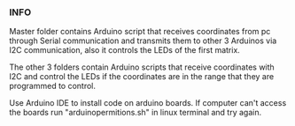### INFO

Master folder contains Arduino script that receives coordinates from pc through Serial communication and transmits them to other 3 Arduinos via I2C communication, also it controls the LEDs of the first matrix. 

The other 3 folders contain Arduino scripts that receive coordinates with I2C and control the LEDs if the coordinates are in the range that they are programmed to control.

Use Arduino IDE to install code on arduino boards. If computer can't access the boards run "arduinopermitions.sh" in linux terminal and try again. 
 
